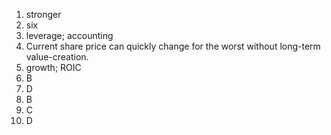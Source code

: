 1. stronger
2. six
3. leverage; accounting
4. Current share price can quickly change for the worst without long-term value-creation.
5. growth; ROIC
6. B
7. D
8. B
9. C
10. D 
<!--stackedit_data:
eyJoaXN0b3J5IjpbLTEzODM4OTc1MDEsLTE1MDA1OTM0NzUsMT
UzOTk5NDI1Nl19
-->